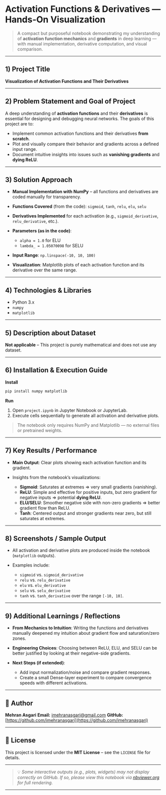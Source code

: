 # Activation Functions & Derivatives — Hands-On Visualization

> A compact but purposeful notebook demonstrating my understanding of **activation function mechanics** and **gradients** in deep learning — with manual implementation, derivative computation, and visual comparison.

---

## 1) Project Title

**Visualization of Activation Functions and Their Derivatives**

---

## 2) Problem Statement and Goal of Project

A deep understanding of **activation functions** and their **derivatives** is essential for designing and debugging neural networks.
The goals of this project are to:

* Implement common activation functions and their derivatives **from scratch**.
* Plot and visually compare their behavior and gradients across a defined input range.
* Document intuitive insights into issues such as **vanishing gradients** and **dying ReLU**.

---

## 3) Solution Approach

* **Manual Implementation with NumPy** – all functions and derivatives are coded manually for transparency.
* **Functions Covered** (from the code): `sigmoid`, `tanh`, `relu`, `elu`, `selu`
* **Derivatives Implemented** for each activation (e.g., `sigmoid_derivative`, `relu_derivative`, etc.).
* **Parameters (as in the code)**:

  * `alpha = 1.0` for ELU
  * `lambda_ = 1.05070098` for SELU
* **Input Range**: `np.linspace(-10, 10, 100)`
* **Visualization**: Matplotlib plots of each activation function and its derivative over the same range.

---

## 4) Technologies & Libraries

* Python 3.x
* `numpy`
* `matplotlib`

---

## 5) Description about Dataset

**Not applicable** – This project is purely mathematical and does not use any dataset.

---

## 6) Installation & Execution Guide

**Install**

```bash
pip install numpy matplotlib
```

**Run**

1. Open `project.ipynb` in Jupyter Notebook or JupyterLab.
2. Execute cells sequentially to generate all activation and derivative plots.

> The notebook only requires NumPy and Matplotlib — no external files or pretrained weights.

---

## 7) Key Results / Performance

* **Main Output**: Clear plots showing each activation function and its gradient.
* Insights from the notebook’s visualizations:

  * **Sigmoid**: Saturates at extremes ⇒ very small gradients (vanishing).
  * **ReLU**: Simple and effective for positive inputs, but zero gradient for negative inputs ⇒ potential **dying ReLU**.
  * **ELU/SELU**: Smoother negative side with non-zero gradients ⇒ better gradient flow than ReLU.
  * **Tanh**: Centered output and stronger gradients near zero, but still saturates at extremes.

---

## 8) Screenshots / Sample Output

* All activation and derivative plots are produced inside the notebook (`matplotlib` outputs).
* Examples include:

  * `sigmoid` vs. `sigmoid_derivative`
  * `relu` vs. `relu_derivative`
  * `elu` vs. `elu_derivative`
  * `selu` vs. `selu_derivative`
  * `tanh` vs. `tanh_derivative`
    over the range `[-10, 10]`.

---

## 9) Additional Learnings / Reflections

* **From Mechanics to Intuition**: Writing the functions and derivatives manually deepened my intuition about gradient flow and saturation/zero zones.
* **Engineering Choices**: Choosing between ReLU, ELU, and SELU can be better justified by looking at their negative-side gradients.
* **Next Steps (if extended)**:

  * Add input normalization/noise and compare gradient responses.
  * Create a small Dense-layer experiment to compare convergence speeds with different activations.

---

## 👤 Author

**Mehran Asgari**
**Email:** [imehranasgari@gmail.com](mailto:imehranasgari@gmail.com)
**GitHub:** [https://github.com/imehranasgari](https://github.com/imehranasgari)

---

## 📄 License

This project is licensed under the **MIT License** – see the `LICENSE` file for details.

---

> 💡 *Some interactive outputs (e.g., plots, widgets) may not display correctly on GitHub. If so, please view this notebook via [nbviewer.org](https://nbviewer.org) for full rendering.*

---

